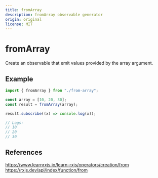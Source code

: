 ```yaml
---
title: fromArray
description: fromArray observable generator
origin: original
license: MIT
---
```


# fromArray

Create an observable that emit values provided by the array argument.

## Example

```js
import { fromArray } from "./from-array";

const array = [10, 20, 30];
const result = fromArray(array);

result.subscribe((x) => console.log(x));

// Logs:
// 10
// 20
// 30
```

## References

https://www.learnrxjs.io/learn-rxjs/operators/creation/from
https://rxjs.dev/api/index/function/from
